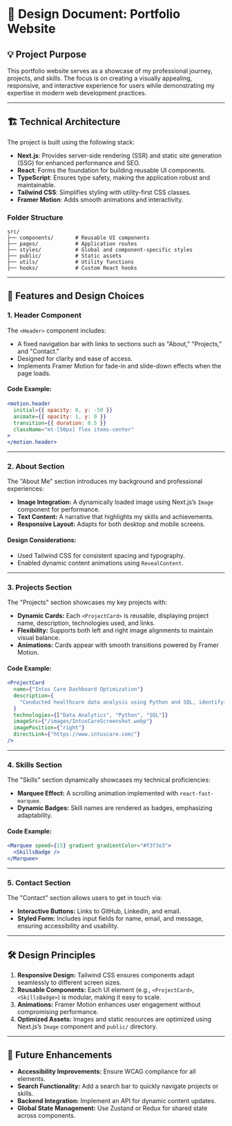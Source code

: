 # 🎨 Design Document: Portfolio Website

## 💡 Project Purpose
This portfolio website serves as a showcase of my professional journey, projects, and skills. The focus is on creating a visually appealing, responsive, and interactive experience for users while demonstrating my expertise in modern web development practices.

---

## 🏗 Technical Architecture

The project is built using the following stack:

- **Next.js**: Provides server-side rendering (SSR) and static site generation (SSG) for enhanced performance and SEO.
- **React**: Forms the foundation for building reusable UI components.
- **TypeScript**: Ensures type safety, making the application robust and maintainable.
- **Tailwind CSS**: Simplifies styling with utility-first CSS classes.
- **Framer Motion**: Adds smooth animations and interactivity.

### Folder Structure

```plaintext
src/
├── components/       # Reusable UI components
├── pages/            # Application routes
├── styles/           # Global and component-specific styles
├── public/           # Static assets
├── utils/            # Utility functions
├── hooks/            # Custom React hooks
```

---

## 🧩 Features and Design Choices

### 1. **Header Component**
The `<Header>` component includes:
- A fixed navigation bar with links to sections such as "About," "Projects," and "Contact."
- Designed for clarity and ease of access.
- Implements Framer Motion for fade-in and slide-down effects when the page loads.

#### Code Example:
```jsx
<motion.header
  initial={{ opacity: 0, y: -50 }}
  animate={{ opacity: 1, y: 0 }}
  transition={{ duration: 0.5 }}
  className="mt-[50px] flex items-center"
>
</motion.header>
```

---

### 2. **About Section**
The "About Me" section introduces my background and professional experiences:
- **Image Integration:** A dynamically loaded image using Next.js’s `Image` component for performance.
- **Text Content:** A narrative that highlights my skills and achievements.
- **Responsive Layout:** Adapts for both desktop and mobile screens.

#### Design Considerations:
- Used Tailwind CSS for consistent spacing and typography.
- Enabled dynamic content animations using `RevealContent`.

---

### 3. **Projects Section**
The "Projects" section showcases my key projects with:
- **Dynamic Cards:** Each `<ProjectCard>` is reusable, displaying project name, description, technologies used, and links.
- **Flexibility:** Supports both left and right image alignments to maintain visual balance.
- **Animations:** Cards appear with smooth transitions powered by Framer Motion.

#### Code Example:
```jsx
<ProjectCard
  name={"Intus Care Dashboard Optimization"}
  description={
    "Conducted healthcare data analysis using Python and SQL, identifying $500K in cost-saving opportunities."
  }
  technologies={["Data Analytics", "Python", "SQL"]}
  imageSrc={"/images/IntusCareScreenshot.webp"}
  imagePosition={"right"}
  directLink={"https://www.intuscare.com/"}
/>
```

---

### 4. **Skills Section**
The "Skills" section dynamically showcases my technical proficiencies:
- **Marquee Effect:** A scrolling animation implemented with `react-fast-marquee`.
- **Dynamic Badges:** Skill names are rendered as badges, emphasizing adaptability.

#### Code Example:
```jsx
<Marquee speed={15} gradient gradientColor="#f3f3e3">
  <SkillsBadge />
</Marquee>
```

---

### 5. **Contact Section**
The "Contact" section allows users to get in touch via:
- **Interactive Buttons:** Links to GitHub, LinkedIn, and email.
- **Styled Form:** Includes input fields for name, email, and message, ensuring accessibility and usability.

---

## 🛠 Design Principles

1. **Responsive Design:** Tailwind CSS ensures components adapt seamlessly to different screen sizes.
2. **Reusable Components:** Each UI element (e.g., `<ProjectCard>`, `<SkillsBadge>`) is modular, making it easy to scale.
3. **Animations:** Framer Motion enhances user engagement without compromising performance.
4. **Optimized Assets:** Images and static resources are optimized using Next.js’s `Image` component and `public/` directory.

---

## 🚀 Future Enhancements
- **Accessibility Improvements:** Ensure WCAG compliance for all elements.
- **Search Functionality:** Add a search bar to quickly navigate projects or skills.
- **Backend Integration:** Implement an API for dynamic content updates.
- **Global State Management:** Use Zustand or Redux for shared state across components.


